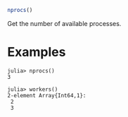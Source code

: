 ```julia
nprocs()
```

Get the number of available processes.

# Examples

```julia-repl
julia> nprocs()
3

julia> workers()
2-element Array{Int64,1}:
 2
 3
```
